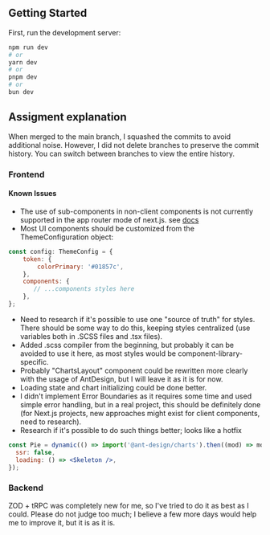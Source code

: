 ## Getting Started

First, run the development server:

```bash
npm run dev
# or
yarn dev
# or
pnpm dev
# or
bun dev
```

## Assigment explanation

When merged to the main branch, I squashed the commits to avoid additional noise. However, I did not delete branches to preserve the commit history. You can switch between branches to view the entire history.

### Frontend

#### Known Issues

- The use of sub-components in non-client components is not currently supported in the app router mode of next.js. see [docs](https://github.com/ant-design/ant-design-examples/blob/main/examples/with-nextjs-app-router-inline-style/src/app/with-sub-components/page.tsx)
- Most UI components should be customized from the ThemeConfiguration object:

```jsx
const config: ThemeConfig = {
    token: {
        colorPrimary: '#01857c',
    },
    components: {
       // ...components styles here
    },
};
```

- Need to research if it's possible to use one "source of truth" for styles. There should be some way to do this, keeping styles centralized (use variables both in .SCSS files and .tsx files).
- Added .scss compiler from the beginning, but probably it can be avoided to use it here, as most styles would be component-library-specific.
- Probably "ChartsLayout" component could be rewritten more clearly with the usage of AntDesign, but I will leave it as it is for now.
- Loading state and chart initializing could be done better.
- I didn't implement Error Boundaries as it requires some time and used simple error handling, but in a real project, this should be definitely done (for Next.js projects, new approaches might exist for client components, need to research).
- Research if it's possible to do such things better; looks like a hotfix

```jsx
const Pie = dynamic(() => import('@ant-design/charts').then((mod) => mod.Pie), {
  ssr: false,
  loading: () => <Skeleton />,
});
```

### Backend

ZOD + tRPC was completely new for me, so I've tried to do it as best as I could. Please do not judge too much; I believe a few more days would help me to improve it, but it is as it is.
